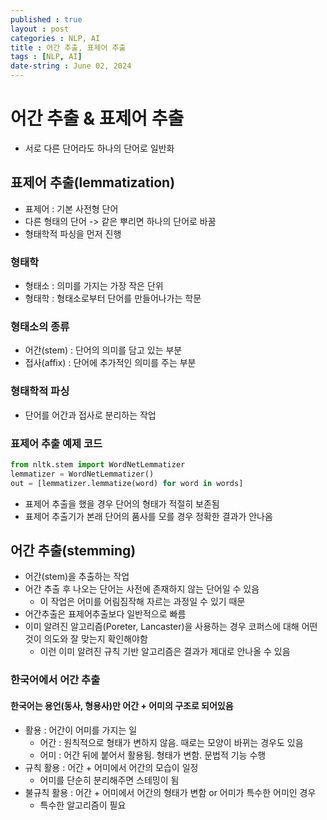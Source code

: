 ```yaml
---
published : true
layout : post
categories : NLP, AI
title : 어간 추출, 표제어 추출
tags : [NLP, AI]
date-string : June 02, 2024
---
```


# 어간 추출 & 표제어 추출
- 서로 다른 단어라도 하나의 단어로 일반화

## 표제어 추출(lemmatization)
- 표제어 : 기본 사전형 단어
- 다른 형태의 단어 -> 같은 뿌리면 하나의 단어로 바꿈
- 형태학적 파싱을 먼저 진행

### 형태학
- 형태소 : 의미를 가지는 가장 작은 단위
- 형태학 : 형태소로부터 단어를 만들어나가는 학문

### 형태소의 종류
- 어간(stem) : 단어의 의미를 담고 있는 부분
- 접사(affix) : 단어에 추가적인 의미를 주는 부분

### 형태학적 파싱
- 단어를 어간과 접사로 분리하는 작업

### 표제어 추출 예제 코드

```python
from nltk.stem import WordNetLemmatizer
lemmatizer = WordNetLemmatizer()
out = [lemmatizer.lemmatize(word) for word in words]
```

- 표제어 추출을 했을 경우 단어의 형태가 적절히 보존됨
- 표제어 추출기가 본래 단어의 품사를 모를 경우 정확한 결과가 안나옴

## 어간 추출(stemming)
- 어간(stem)을 추출하는 작업
- 어간 추출 후 나오는 단어는 사전에 존재하지 않는 단어일 수 있음
  - 이 작업은 어미를 어림짐작해 자르는 과정일 수 있기 때문
- 어간추출은 표제어추출보다 일반적으로 빠름
- 이미 알려진 알고리즘(Poreter, Lancaster)을 사용하는 경우 코퍼스에 대해 어떤 것이 의도와 잘 맞는지 확인해야함
  - 이런 이미 알려진 규칙 기반 알고리즘은 결과가 제대로 안나올 수 있음
  
### 한국어에서 어간 추출
#### 한국어는 용언(동사, 형용사)만 어간 + 어미의 구조로 되어있음
- 활용 : 어간이 어미를 가지는 일
  - 어간 : 원칙적으로 형태가 변하지 않음. 때로는 모양이 바뀌는 경우도 있음
  - 어미 : 어간 뒤에 붙어서 활용됨. 형태가 변함. 문법적 기능 수행
- 규칙 활용 : 어간 + 어미에서 어간의 모습이 일정
  - 어미를 단순히 분리해주면 스테밍이 됨
- 불규칙 활용 : 어간 + 어미에서 어간의 형태가 변함 or 어미가 특수한 어미인 경우
  - 특수한 알고리즘이 필요
